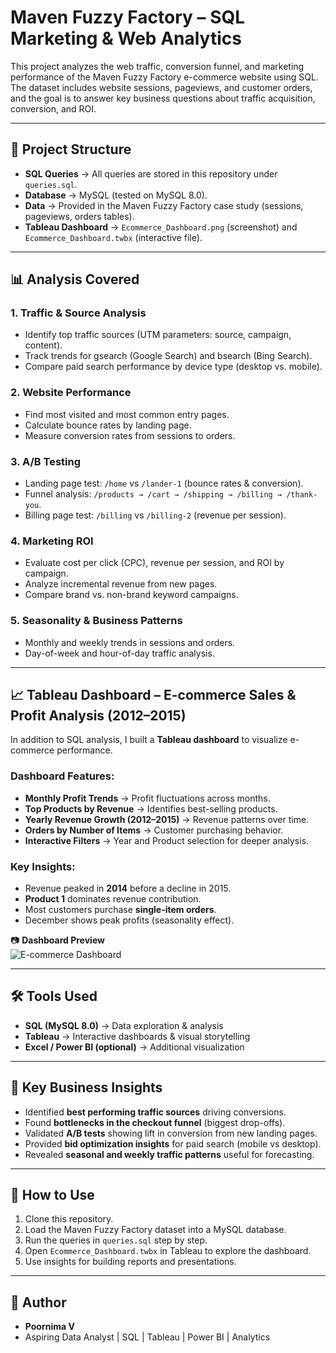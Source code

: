 # Maven Fuzzy Factory – SQL Marketing & Web Analytics

This project analyzes the web traffic, conversion funnel, and marketing performance of the Maven Fuzzy Factory e-commerce website using SQL.  
The dataset includes website sessions, pageviews, and customer orders, and the goal is to answer key business questions about traffic acquisition, conversion, and ROI.

---

## 📂 Project Structure
- **SQL Queries** → All queries are stored in this repository under `queries.sql`.
- **Database** → MySQL (tested on MySQL 8.0).
- **Data** → Provided in the Maven Fuzzy Factory case study (sessions, pageviews, orders tables).
- **Tableau Dashboard** → `Ecommerce_Dashboard.png` (screenshot) and `Ecommerce_Dashboard.twbx` (interactive file).

---

## 📊 Analysis Covered

### 1. Traffic & Source Analysis
- Identify top traffic sources (UTM parameters: source, campaign, content).
- Track trends for gsearch (Google Search) and bsearch (Bing Search).
- Compare paid search performance by device type (desktop vs. mobile).

### 2. Website Performance
- Find most visited and most common entry pages.
- Calculate bounce rates by landing page.
- Measure conversion rates from sessions to orders.

### 3. A/B Testing
- Landing page test: `/home` vs `/lander-1` (bounce rates & conversion).
- Funnel analysis: `/products → /cart → /shipping → /billing → /thank-you`.
- Billing page test: `/billing` vs `/billing-2` (revenue per session).

### 4. Marketing ROI
- Evaluate cost per click (CPC), revenue per session, and ROI by campaign.
- Analyze incremental revenue from new pages.
- Compare brand vs. non-brand keyword campaigns.

### 5. Seasonality & Business Patterns
- Monthly and weekly trends in sessions and orders.
- Day-of-week and hour-of-day traffic analysis.

---

## 📈 Tableau Dashboard – E-commerce Sales & Profit Analysis (2012–2015)

In addition to SQL analysis, I built a **Tableau dashboard** to visualize e-commerce performance.  

### Dashboard Features:
- **Monthly Profit Trends** → Profit fluctuations across months.  
- **Top Products by Revenue** → Identifies best-selling products.  
- **Yearly Revenue Growth (2012–2015)** → Revenue patterns over time.  
- **Orders by Number of Items** → Customer purchasing behavior.  
- **Interactive Filters** → Year and Product selection for deeper analysis.  

### Key Insights:
- Revenue peaked in **2014** before a decline in 2015.  
- **Product 1** dominates revenue contribution.  
- Most customers purchase **single-item orders**.  
- December shows peak profits (seasonality effect).  

📷 **Dashboard Preview**  
![E-commerce Dashboard](E-commerce_Dashboard.png)

---

## 🛠️ Tools Used
- **SQL (MySQL 8.0)** → Data exploration & analysis  
- **Tableau** → Interactive dashboards & visual storytelling  
- **Excel / Power BI (optional)** → Additional visualization  

---

## 🚀 Key Business Insights
- Identified **best performing traffic sources** driving conversions.  
- Found **bottlenecks in the checkout funnel** (biggest drop-offs).  
- Validated **A/B tests** showing lift in conversion from new landing pages.  
- Provided **bid optimization insights** for paid search (mobile vs desktop).  
- Revealed **seasonal and weekly traffic patterns** useful for forecasting.  

---

## 📌 How to Use
1. Clone this repository.  
2. Load the Maven Fuzzy Factory dataset into a MySQL database.  
3. Run the queries in `queries.sql` step by step.  
4. Open `Ecommerce_Dashboard.twbx` in Tableau to explore the dashboard.  
5. Use insights for building reports and presentations.  

---

## 👤 Author
- **Poornima V**  
- Aspiring Data Analyst | SQL | Tableau | Power BI | Analytics  


